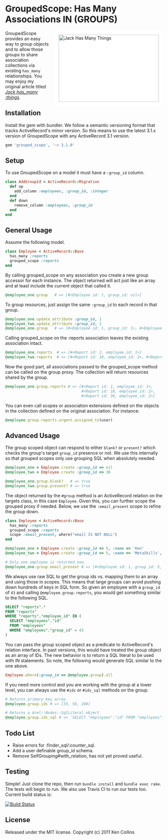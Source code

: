 
# GroupedScope: Has Many Associations IN (GROUPS)

<div style="float:right; margin:0 0 15px 15px; background-color:#fff; padding:13px;">
  <img src="http://metaskills.net/assets/jack.png" alt="Jack Has Many Things" width="320" height="214">
</div>

GroupedScope provides an easy way to group objects and to allow those groups to share association collections via existing `has_many` relationships. You may enjoy my original article titled [*Jack has_many :things*](http://metaskills.net/2008/09/28/jack-has_many-things/).


## Installation

Install the gem with bundler. We follow a semantic versioning format that tracks ActiveRecord's minor version. So this means to use the latest 3.1.x version of GroupedScope with any ActiveRecord 3.1 version.

```ruby
gem 'grouped_scope', '~> 3.1.0'
```


## Setup

To use GroupedScope on a model it must have a `:group_id` column.

```ruby
class AddGroupId < ActiveRecord::Migration
  def up
    add_column :employees, :group_id, :integer
  end
  def down
    remove_column :employees, :group_id
  end
end
```


## General Usage

Assume the following model.

```ruby
class Employee < ActiveRecord::Base
  has_many :reports
  grouped_scope :reports
end
```

By calling grouped_scope on any association you create a new group accessor for each 
instance. The object returned will act just like an array and at least include the 
current object that called it.

```ruby
@employee_one.group   # => [#<Employee id: 1, group_id: nil>]
```

To group resources, just assign the same `:group_id` to each record in that group.

```ruby
@employee_one.update_attribute :group_id, 1
@employee_two.update_attribute :group_id, 1
@employee_one.group   # => [#<Employee id: 1, group_id: 1>, #<Employee id: 2, group_id: 1>]
```

Calling grouped_scope on the :reports association leaves the existing association intact.

```ruby
@employee_one.reports  # => [#<Report id: 2, employee_id: 1>]
@employee_two.reports  # => [#<Report id: 18, employee_id: 2>, #<Report id: 36, employee_id: 2>]
```

Now the good part, all associations passed to the grouped_scope method can be called 
on the group proxy. The collection will return resources shared by the group.

```ruby
@employee_one.group.reports # => [#<Report id: 2, employee_id: 1>, 
                                  #<Report id: 18, employee_id: 2>, 
                                  #<Report id: 36, employee_id: 2>]
```

You can even call scopes or association extensions defined on the objects in the collection
defined on the original association. For instance:

```ruby
@employee.group.reports.urgent.assigned_to(user)
```


## Advanced Usage

The group scoped object can respond to either `blank?` or `present?` which checks the group's 
target `group_id` presence or not. We use this internally so that grouped scopes only use grouping
SQL when absolutely needed.

```ruby
@employee_one = Employee.create :group_id => nil
@employee_two = Employee.create :group_id => 38

@employee_one.group.blank?   # => true
@employee_two.group.present? # => true
```

The object returned by the `#group` method is an ActiveRecord relation on the targets class, 
in this case `Employee`. Given this, you can further scope the grouped proxy if needed. Below,
we use the `:email_present` scope to refine the group down.

```ruby
class Employee < ActiveRecord::Base
  has_many :reports
  grouped_scope :reports
  scope :email_present, where("email IS NOT NULL")
end

@employee_one = Employee.create :group_id => 5, :name => 'Ken'
@employee_two = Employee.create :group_id => 5, :name => 'MetaSkills', :email => 'ken@metaskills.net'

# Only one employee is returned now.
@employee_one.group.email_present # => [#<Employee id: 1, group_id: 5, name: 'MetaSkills', email: 'ken@metaskills.net']
```

We always use raw SQL to get the group ids vs. mapping them to an array and using those in scopes. 
This means that large groups can avoid pushing down hundreds of keys in SQL form. So given an employee
with a `group_id` of `43` and calling `@employee.group.reports`, you would get something similar to
the following SQL.

```sql
SELECT "reports".* 
FROM "reports"  
WHERE "reports"."employee_id" IN (
  SELECT "employees"."id" 
  FROM "employees"  
  WHERE "employees"."group_id" = 43
)
```

You can pass the group scoped object as a predicate to ActiveRecord's relation interface. In past 
versions, this would have treated the group object as an array of IDs. The new behavior is to return 
a SQL literal to be used with IN statements. So note, the following would generate SQL similar to 
the one above.

```ruby
Employee.where(:group_id => @employee.group).all
```

If you need more control and you are working with the group at a lower level, you can always 
use the `#ids` or `#ids_sql` methods on the group.

```ruby
# Returns primary key array.
@employee.group.ids # => [33, 58, 240]

# Returns a Arel::Nodes::SqlLiteral object.
@employee.group.ids_sql # => 'SELECT "employees"."id" FROM "employees"  WHERE "employees"."group_id" = 33'
```


## Todo List

* Raise errors for :finder_sql/:counter_sql.
* Add a user definable group_id schema.
* Remove SelfGrouping#with_relation, has not yet proved useful.



## Testing

Simple! Just clone the repo, then run `bundle install` and `bundle exec rake`. The tests will begin to run. We also use Travis CI to run our tests too. Current build status is:

[![Build Status](https://secure.travis-ci.org/metaskills/grouped_scope.png)](http://travis-ci.org/metaskills/grouped_scope)



## License

Released under the MIT license.
Copyright (c) 2011 Ken Collins

